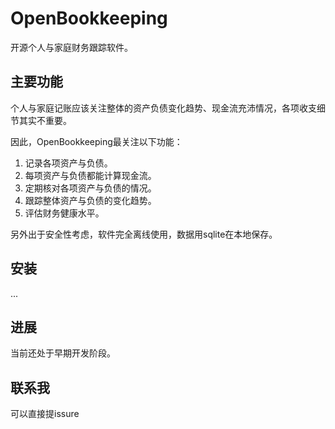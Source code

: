 # OpenBookkeeping
开源个人与家庭财务跟踪软件。

## 主要功能
个人与家庭记账应该关注整体的资产负债变化趋势、现金流充沛情况，各项收支细节其实不重要。

因此，OpenBookkeeping最关注以下功能：
1. 记录各项资产与负债。
2. 每项资产与负债都能计算现金流。
3. 定期核对各项资产与负债的情况。
4. 跟踪整体资产与负债的变化趋势。
5. 评估财务健康水平。

另外出于安全性考虑，软件完全离线使用，数据用sqlite在本地保存。

## 安装
...

## 进展
当前还处于早期开发阶段。

## 联系我
可以直接提issure
